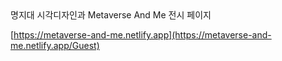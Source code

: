 <aside>
명지대 시각디자인과 Metaverse And Me 전시 페이지

</aside>

[https://metaverse-and-me.netlify.app](https://metaverse-and-me.netlify.app/Guest)
